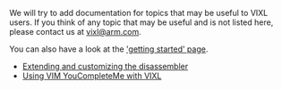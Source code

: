 We will try to add documentation for topics that may be useful to VIXL users. If
you think of any topic that may be useful and is not listed here, please contact
us at <vixl@arm.com>.

You can also have a look at the ['getting started' page](../getting-started.md).

* [Extending and customizing the disassembler](extending-the-disassembler.md)
* [Using VIM YouCompleteMe with VIXL](ycm.md)
